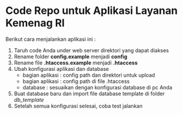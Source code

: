 # Code Repo untuk Aplikasi Layanan Kemenag RI

Berikut cara menjalankan aplikasi ini :
1. Taruh code Anda under web server direktori yang dapat diakses
2. Rename folder **config.example** menjadi **config**
3. Rename file **.htaccess.example** menjadi **.htaccess**
4. Ubah konfigurasi aplikasi dan database
    - bagian aplikasi : config path dan direktori untuk upload
    - bagian aplikasi : config path di file .htaccess
    - database : sesuaikan dengan konfigurasi database di pc Anda
5. Buat database baru dan import file database template di folder *db_template*
6. Setelah semua konfigurasi selesai, coba test jalankan
